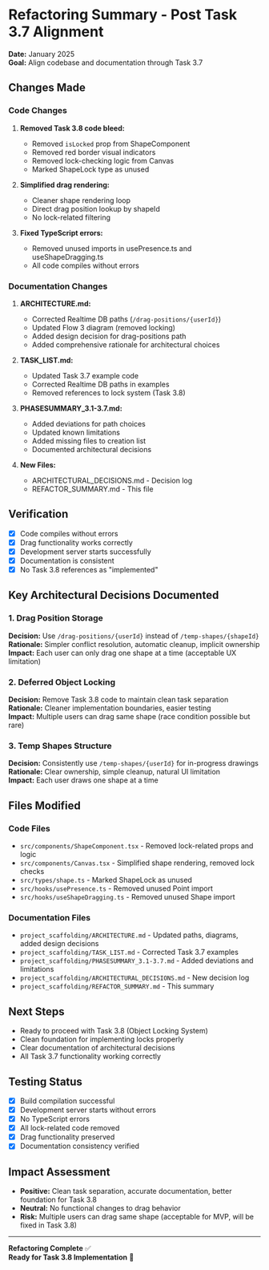# Refactoring Summary - Post Task 3.7 Alignment

**Date:** January 2025  
**Goal:** Align codebase and documentation through Task 3.7

## Changes Made

### Code Changes
1. **Removed Task 3.8 code bleed:**
   - Removed `isLocked` prop from ShapeComponent
   - Removed red border visual indicators
   - Removed lock-checking logic from Canvas
   - Marked ShapeLock type as unused

2. **Simplified drag rendering:**
   - Cleaner shape rendering loop
   - Direct drag position lookup by shapeId
   - No lock-related filtering

3. **Fixed TypeScript errors:**
   - Removed unused imports in usePresence.ts and useShapeDragging.ts
   - All code compiles without errors

### Documentation Changes
1. **ARCHITECTURE.md:**
   - Corrected Realtime DB paths (`/drag-positions/{userId}`)
   - Updated Flow 3 diagram (removed locking)
   - Added design decision for drag-positions path
   - Added comprehensive rationale for architectural choices

2. **TASK_LIST.md:**
   - Updated Task 3.7 example code
   - Corrected Realtime DB paths in examples
   - Removed references to lock system (Task 3.8)

3. **PHASESUMMARY_3.1-3.7.md:**
   - Added deviations for path choices
   - Updated known limitations
   - Added missing files to creation list
   - Documented architectural decisions

4. **New Files:**
   - ARCHITECTURAL_DECISIONS.md - Decision log
   - REFACTOR_SUMMARY.md - This file

## Verification
- [x] Code compiles without errors
- [x] Drag functionality works correctly
- [x] Development server starts successfully
- [x] Documentation is consistent
- [x] No Task 3.8 references as "implemented"

## Key Architectural Decisions Documented

### 1. Drag Position Storage
**Decision:** Use `/drag-positions/{userId}` instead of `/temp-shapes/{shapeId}`  
**Rationale:** Simpler conflict resolution, automatic cleanup, implicit ownership  
**Impact:** Each user can only drag one shape at a time (acceptable UX limitation)

### 2. Deferred Object Locking
**Decision:** Remove Task 3.8 code to maintain clean task separation  
**Rationale:** Cleaner implementation boundaries, easier testing  
**Impact:** Multiple users can drag same shape (race condition possible but rare)

### 3. Temp Shapes Structure
**Decision:** Consistently use `/temp-shapes/{userId}` for in-progress drawings  
**Rationale:** Clear ownership, simple cleanup, natural UI limitation  
**Impact:** Each user draws one shape at a time

## Files Modified

### Code Files
- `src/components/ShapeComponent.tsx` - Removed lock-related props and logic
- `src/components/Canvas.tsx` - Simplified shape rendering, removed lock checks
- `src/types/shape.ts` - Marked ShapeLock as unused
- `src/hooks/usePresence.ts` - Removed unused Point import
- `src/hooks/useShapeDragging.ts` - Removed unused Shape import

### Documentation Files
- `project_scaffolding/ARCHITECTURE.md` - Updated paths, diagrams, added design decisions
- `project_scaffolding/TASK_LIST.md` - Corrected Task 3.7 examples
- `project_scaffolding/PHASESUMMARY_3.1-3.7.md` - Added deviations and limitations
- `project_scaffolding/ARCHITECTURAL_DECISIONS.md` - New decision log
- `project_scaffolding/REFACTOR_SUMMARY.md` - This summary

## Next Steps
- Ready to proceed with Task 3.8 (Object Locking System)
- Clean foundation for implementing locks properly
- Clear documentation of architectural decisions
- All Task 3.7 functionality working correctly

## Testing Status
- [x] Build compilation successful
- [x] Development server starts without errors
- [x] No TypeScript errors
- [x] All lock-related code removed
- [x] Drag functionality preserved
- [x] Documentation consistency verified

## Impact Assessment
- **Positive:** Clean task separation, accurate documentation, better foundation for Task 3.8
- **Neutral:** No functional changes to drag behavior
- **Risk:** Multiple users can drag same shape (acceptable for MVP, will be fixed in Task 3.8)

---

**Refactoring Complete** ✅  
**Ready for Task 3.8 Implementation** 🚀
